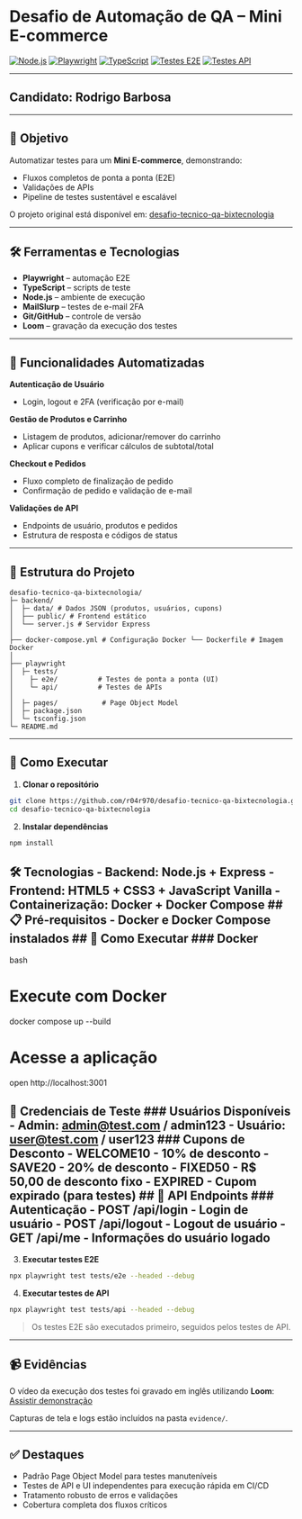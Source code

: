 # Desafio de Automação de QA – Mini E-commerce

[![Node.js](https://img.shields.io/badge/Node.js-18.x-green?logo=node.js)](https://nodejs.org/)
[![Playwright](https://img.shields.io/badge/Playwright-1.50.0-blue?logo=playwright)](https://playwright.dev/)
[![TypeScript](https://img.shields.io/badge/TypeScript-5.1-blue?logo=typescript)](https://www.typescriptlang.org/)
[![Testes E2E](https://img.shields.io/badge/Testes%20E2E-aprovados-brightgreen)](https://github.com/bixtecnologia/desafio-tecnico-qa)
[![Testes API](https://img.shields.io/badge/Testes%20API-aprovados-brightgreen)](https://github.com/bixtecnologia/desafio-tecnico-qa)

---

## Candidato: Rodrigo Barbosa

---

## 🎯 Objetivo

Automatizar testes para um **Mini E-commerce**, demonstrando:

* Fluxos completos de ponta a ponta (E2E)
* Validações de APIs
* Pipeline de testes sustentável e escalável

O projeto original está disponível em: [desafio-tecnico-qa-bixtecnologia](https://github.com/bixtecnologia/desafio-tecnico-qa)

---

## 🛠 Ferramentas e Tecnologias

* **Playwright** – automação E2E
* **TypeScript** – scripts de teste
* **Node.js** – ambiente de execução
* **MailSlurp** – testes de e-mail 2FA
* **Git/GitHub** – controle de versão
* **Loom** – gravação da execução dos testes

---

## 🔹 Funcionalidades Automatizadas

**Autenticação de Usuário**

* Login, logout e 2FA (verificação por e-mail)

**Gestão de Produtos e Carrinho**

* Listagem de produtos, adicionar/remover do carrinho
* Aplicar cupons e verificar cálculos de subtotal/total

**Checkout e Pedidos**

* Fluxo completo de finalização de pedido
* Confirmação de pedido e validação de e-mail

**Validações de API**

* Endpoints de usuário, produtos e pedidos
* Estrutura de resposta e códigos de status

---

## 📁 Estrutura do Projeto

```
desafio-tecnico-qa-bixtecnologia/
├─ backend/
│  ├─ data/ # Dados JSON (produtos, usuários, cupons)
│  ├── public/ # Frontend estático
│  └── server.js # Servidor Express 
│
├── docker-compose.yml # Configuração Docker └── Dockerfile # Imagem Docker
│
├── playwright
│  ├─ tests/
│    ├─ e2e/          # Testes de ponta a ponta (UI)
│    └─ api/          # Testes de APIs
│
│  ├─ pages/           # Page Object Model
│  ├─ package.json
│  └─ tsconfig.json
└─ README.md
```

---

## 🚀 Como Executar

1. **Clonar o repositório**

```bash
git clone https://github.com/r04r970/desafio-tecnico-qa-bixtecnologia.git
cd desafio-tecnico-qa-bixtecnologia
```

2. **Instalar dependências**

```bash
npm install
```

## 🛠️ Tecnologias - **Backend**: Node.js + Express - **Frontend**: HTML5 + CSS3 + JavaScript Vanilla - **Containerização**: Docker + Docker Compose ## 📋 Pré-requisitos - Docker e Docker Compose instalados ## 🚀 Como Executar ### Docker
bash

# Execute com Docker
docker compose up --build

# Acesse a aplicação
open http://localhost:3001
## 👤 Credenciais de Teste ### Usuários Disponíveis - **Admin**: admin@test.com / admin123 - **Usuário**: user@test.com / user123 ### Cupons de Desconto - WELCOME10 - 10% de desconto - SAVE20 - 20% de desconto - FIXED50 - R$ 50,00 de desconto fixo - EXPIRED - Cupom expirado (para testes) ## 📡 API Endpoints ### Autenticação - POST /api/login - Login de usuário - POST /api/logout - Logout de usuário - GET /api/me - Informações do usuário logado

3. **Executar testes E2E**

```bash
npx playwright test tests/e2e --headed --debug
```

4. **Executar testes de API**

```bash
npx playwright test tests/api --headed --debug
```

> Os testes E2E são executados primeiro, seguidos pelos testes de API.

---

## 📹 Evidências

O vídeo da execução dos testes foi gravado em inglês utilizando **Loom**:
[Assistir demonstração](https://drive.google.com/drive/folders/1TfiNOnvAEAX_Roy4OTFGb87I01QAGIOH?usp=sharing)

Capturas de tela e logs estão incluídos na pasta `evidence/`.

---

## ✅ Destaques

* Padrão Page Object Model para testes manuteníveis
* Testes de API e UI independentes para execução rápida em CI/CD
* Tratamento robusto de erros e validações
* Cobertura completa dos fluxos críticos
